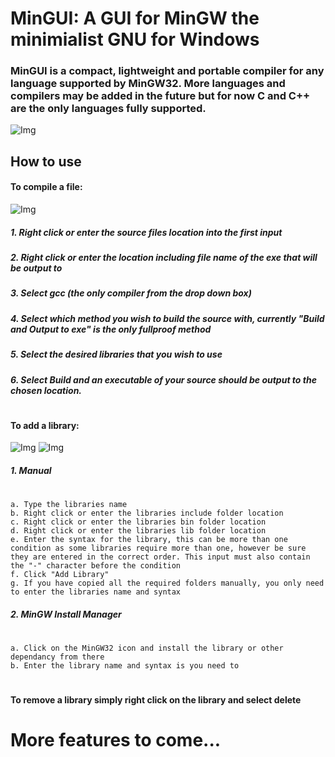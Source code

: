 # MinGUI: A GUI for MinGW the minimialist GNU for Windows
### MinGUI is a compact, lightweight and portable compiler for any language supported by MinGW32. More languages and compilers may be added in the future but for now C and C++ are the only languages fully supported.
![Img](https://imgur.com/qbfPxGW.png)
## How to use
#### To compile a file:
![Img](https://imgur.com/ltg8YNr.png)
##### 1. Right click or enter the source files location into the first input
##### 2. Right click or enter the location including file name of the exe that will be output to
##### 3. Select gcc (the only compiler from the drop down box)
##### 4. Select which method you wish to build the source with, currently "Build and Output to exe" is the only fullproof method
##### 5. Select the desired libraries that you wish to use
##### 6. Select Build and an executable of your source should be output to the chosen location.
#
#### To add a library:
![Img](https://imgur.com/DVwZQcj.png)
![Img](https://imgur.com/o7mUFYA.png)
##### 1. Manual
#
    a. Type the libraries name
    b. Right click or enter the libraries include folder location
	c. Right click or enter the libraries bin folder location
	d. Right click or enter the libraries lib folder location
	e. Enter the syntax for the library, this can be more than one condition as some libraries require more than one, however be sure they are entered in the correct order. This input must also contain the "-" character before the condition
	f. Click "Add Library"
	g. If you have copied all the required folders manually, you only need to enter the libraries name and syntax
##### 2. MinGW Install Manager
#
    a. Click on the MinGW32 icon and install the library or other dependancy from there
	b. Enter the library name and syntax is you need to
#
#### To remove a library simply right click on the library and select delete

# More features to come...